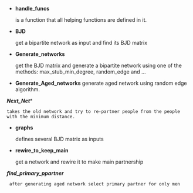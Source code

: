 

* **handle_funcs**

    is a function that all helping functions are defined in it.

* **BJD**

    get a bipartite network as input and find its BJD matrix

* **Generate_networks**

    get the BJD matrix and generate a bipartite network using one of the methods: max_stub_min_degree, random_edge and ...

* **Generate_Aged_networks**
   generate aged network using random edge algorithm.


***Next_Net****

    takes the old network and try to re-partner people from the people with the minimum distance.
    
* **graphs**

    defines several BJD matrix as inputs

* **rewire_to_keep_main**

    get a network and rewire it to make main partnership

***find_primary_ppartner***

     after generating aged network select primary partner for only men